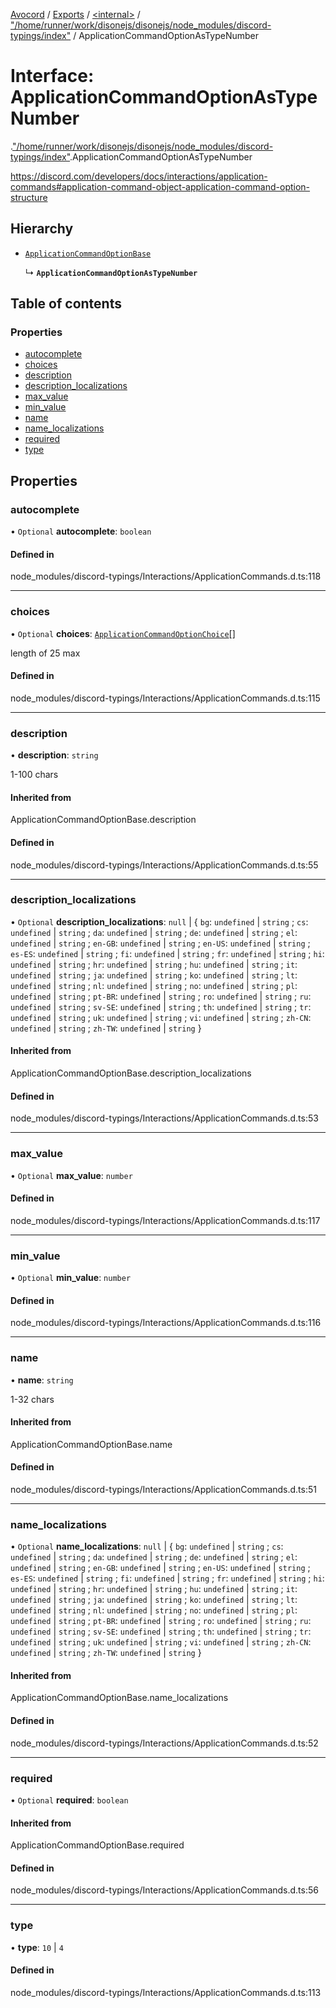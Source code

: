 [Avocord](../README.md) / [Exports](../modules.md) / [<internal\>](../modules/internal_.md) / ["/home/runner/work/disonejs/disonejs/node\_modules/discord-typings/index"](../modules/internal_.__home_runner_work_disonejs_disonejs_node_modules_discord_typings_index_.md) / ApplicationCommandOptionAsTypeNumber

# Interface: ApplicationCommandOptionAsTypeNumber

[<internal>](../modules/internal_.md).["/home/runner/work/disonejs/disonejs/node_modules/discord-typings/index"](../modules/internal_.__home_runner_work_disonejs_disonejs_node_modules_discord_typings_index_.md).ApplicationCommandOptionAsTypeNumber

https://discord.com/developers/docs/interactions/application-commands#application-command-object-application-command-option-structure

## Hierarchy

- [`ApplicationCommandOptionBase`](../modules/internal_.__home_runner_work_disonejs_disonejs_node_modules_discord_typings_Interactions_ApplicationCommands_.md#applicationcommandoptionbase)

  ↳ **`ApplicationCommandOptionAsTypeNumber`**

## Table of contents

### Properties

- [autocomplete](internal_.__home_runner_work_disonejs_disonejs_node_modules_discord_typings_index_.ApplicationCommandOptionAsTypeNumber.md#autocomplete)
- [choices](internal_.__home_runner_work_disonejs_disonejs_node_modules_discord_typings_index_.ApplicationCommandOptionAsTypeNumber.md#choices)
- [description](internal_.__home_runner_work_disonejs_disonejs_node_modules_discord_typings_index_.ApplicationCommandOptionAsTypeNumber.md#description)
- [description\_localizations](internal_.__home_runner_work_disonejs_disonejs_node_modules_discord_typings_index_.ApplicationCommandOptionAsTypeNumber.md#description_localizations)
- [max\_value](internal_.__home_runner_work_disonejs_disonejs_node_modules_discord_typings_index_.ApplicationCommandOptionAsTypeNumber.md#max_value)
- [min\_value](internal_.__home_runner_work_disonejs_disonejs_node_modules_discord_typings_index_.ApplicationCommandOptionAsTypeNumber.md#min_value)
- [name](internal_.__home_runner_work_disonejs_disonejs_node_modules_discord_typings_index_.ApplicationCommandOptionAsTypeNumber.md#name)
- [name\_localizations](internal_.__home_runner_work_disonejs_disonejs_node_modules_discord_typings_index_.ApplicationCommandOptionAsTypeNumber.md#name_localizations)
- [required](internal_.__home_runner_work_disonejs_disonejs_node_modules_discord_typings_index_.ApplicationCommandOptionAsTypeNumber.md#required)
- [type](internal_.__home_runner_work_disonejs_disonejs_node_modules_discord_typings_index_.ApplicationCommandOptionAsTypeNumber.md#type)

## Properties

### autocomplete

• `Optional` **autocomplete**: `boolean`

#### Defined in

node_modules/discord-typings/Interactions/ApplicationCommands.d.ts:118

___

### choices

• `Optional` **choices**: [`ApplicationCommandOptionChoice`](../modules/internal_.__home_runner_work_disonejs_disonejs_node_modules_discord_typings_Interactions_ApplicationCommands_.md#applicationcommandoptionchoice)[]

length of 25 max

#### Defined in

node_modules/discord-typings/Interactions/ApplicationCommands.d.ts:115

___

### description

• **description**: `string`

1-100 chars

#### Inherited from

ApplicationCommandOptionBase.description

#### Defined in

node_modules/discord-typings/Interactions/ApplicationCommands.d.ts:55

___

### description\_localizations

• `Optional` **description\_localizations**: ``null`` \| { `bg`: `undefined` \| `string` ; `cs`: `undefined` \| `string` ; `da`: `undefined` \| `string` ; `de`: `undefined` \| `string` ; `el`: `undefined` \| `string` ; `en-GB`: `undefined` \| `string` ; `en-US`: `undefined` \| `string` ; `es-ES`: `undefined` \| `string` ; `fi`: `undefined` \| `string` ; `fr`: `undefined` \| `string` ; `hi`: `undefined` \| `string` ; `hr`: `undefined` \| `string` ; `hu`: `undefined` \| `string` ; `it`: `undefined` \| `string` ; `ja`: `undefined` \| `string` ; `ko`: `undefined` \| `string` ; `lt`: `undefined` \| `string` ; `nl`: `undefined` \| `string` ; `no`: `undefined` \| `string` ; `pl`: `undefined` \| `string` ; `pt-BR`: `undefined` \| `string` ; `ro`: `undefined` \| `string` ; `ru`: `undefined` \| `string` ; `sv-SE`: `undefined` \| `string` ; `th`: `undefined` \| `string` ; `tr`: `undefined` \| `string` ; `uk`: `undefined` \| `string` ; `vi`: `undefined` \| `string` ; `zh-CN`: `undefined` \| `string` ; `zh-TW`: `undefined` \| `string`  }

#### Inherited from

ApplicationCommandOptionBase.description\_localizations

#### Defined in

node_modules/discord-typings/Interactions/ApplicationCommands.d.ts:53

___

### max\_value

• `Optional` **max\_value**: `number`

#### Defined in

node_modules/discord-typings/Interactions/ApplicationCommands.d.ts:117

___

### min\_value

• `Optional` **min\_value**: `number`

#### Defined in

node_modules/discord-typings/Interactions/ApplicationCommands.d.ts:116

___

### name

• **name**: `string`

1-32 chars

#### Inherited from

ApplicationCommandOptionBase.name

#### Defined in

node_modules/discord-typings/Interactions/ApplicationCommands.d.ts:51

___

### name\_localizations

• `Optional` **name\_localizations**: ``null`` \| { `bg`: `undefined` \| `string` ; `cs`: `undefined` \| `string` ; `da`: `undefined` \| `string` ; `de`: `undefined` \| `string` ; `el`: `undefined` \| `string` ; `en-GB`: `undefined` \| `string` ; `en-US`: `undefined` \| `string` ; `es-ES`: `undefined` \| `string` ; `fi`: `undefined` \| `string` ; `fr`: `undefined` \| `string` ; `hi`: `undefined` \| `string` ; `hr`: `undefined` \| `string` ; `hu`: `undefined` \| `string` ; `it`: `undefined` \| `string` ; `ja`: `undefined` \| `string` ; `ko`: `undefined` \| `string` ; `lt`: `undefined` \| `string` ; `nl`: `undefined` \| `string` ; `no`: `undefined` \| `string` ; `pl`: `undefined` \| `string` ; `pt-BR`: `undefined` \| `string` ; `ro`: `undefined` \| `string` ; `ru`: `undefined` \| `string` ; `sv-SE`: `undefined` \| `string` ; `th`: `undefined` \| `string` ; `tr`: `undefined` \| `string` ; `uk`: `undefined` \| `string` ; `vi`: `undefined` \| `string` ; `zh-CN`: `undefined` \| `string` ; `zh-TW`: `undefined` \| `string`  }

#### Inherited from

ApplicationCommandOptionBase.name\_localizations

#### Defined in

node_modules/discord-typings/Interactions/ApplicationCommands.d.ts:52

___

### required

• `Optional` **required**: `boolean`

#### Inherited from

ApplicationCommandOptionBase.required

#### Defined in

node_modules/discord-typings/Interactions/ApplicationCommands.d.ts:56

___

### type

• **type**: ``10`` \| ``4``

#### Defined in

node_modules/discord-typings/Interactions/ApplicationCommands.d.ts:113
